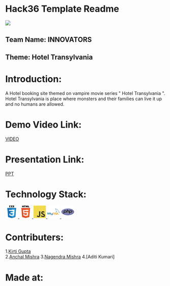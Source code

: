 # Hack36 Template Readme

<a href="https://hack36.com"> <img src="https://i.postimg.cc/RFFWF4vg/built-at-hack.jpg" height=24px> </a>


  ## Team Name: INNOVATORS<Br>
  ## Theme: Hotel Transylvania<Br>

# Introduction:
A Hotel booking site themed on vampire movie series " Hotel Transylvania ".
Hotel Transylvania is place where monsters and their families can live it up and no humans are allowed.
  
  
# Demo Video Link:<Br>
  [VIDEO](https://drive.google.com/file/d/1K2Sf-_mm4e4HenU5lvNfpKJITFGjnn1k/view?usp=share_link)
  
# Presentation Link:<Br>
  [PPT](https://docs.google.com/presentation/d/1gSyYiS_P4d482XqO4aaaWuld4mujCsiR/edit?usp=drivesdk&ouid=102657776998868491856&rtpof=true&sd=true)<Br>

# Technology Stack:<Br>
 <p align="left">
 <p align="left"> <a href="https://www.w3schools.com/css/" target="_blank" rel="noreferrer"> <img src="https://raw.githubusercontent.com/devicons/devicon/master/icons/css3/css3-original-wordmark.svg" alt="css3" width="40" height="40"/> </a> <a href="https://www.w3.org/html/" target="_blank" rel="noreferrer"> <img src="https://raw.githubusercontent.com/devicons/devicon/master/icons/html5/html5-original-wordmark.svg" alt="html5" width="40" height="40"/> </a> <a href="https://developer.mozilla.org/en-US/docs/Web/JavaScript" target="_blank" rel="noreferrer"> <img src="https://raw.githubusercontent.com/devicons/devicon/master/icons/javascript/javascript-original.svg" alt="javascript" width="40" height="40"/> </a> <a href="https://www.mysql.com/" target="_blank" rel="noreferrer"> <img src="https://raw.githubusercontent.com/devicons/devicon/master/icons/mysql/mysql-original-wordmark.svg" alt="mysql" width="40" height="40"/> </a> <a href="https://www.php.net" target="_blank" rel="noreferrer"> <img src="https://raw.githubusercontent.com/devicons/devicon/master/icons/php/php-original.svg" alt="php" width="40" height="40"/> </a> </p>

  
# Contributers:<Br>
  
  
1.[Kirti Gupta](https://github.com/KirtiGupta3101)\
2.[Anchal Mishra](https://github.com/M-anchal)
3.[Nagendra Mishra](https://github.com/nagendracodes)
4.[Aditi Kumari]
# Made at:<Br>  
  
<a href="https://hack36.com"> <img src="" height=24px> </a>
